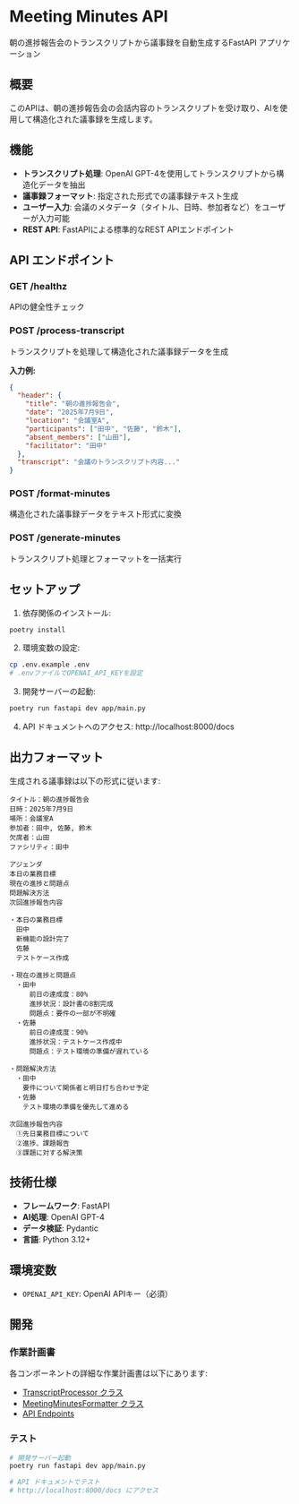 # Meeting Minutes API

朝の進捗報告会のトランスクリプトから議事録を自動生成するFastAPI アプリケーション

## 概要

このAPIは、朝の進捗報告会の会話内容のトランスクリプトを受け取り、AIを使用して構造化された議事録を生成します。

## 機能

- **トランスクリプト処理**: OpenAI GPT-4を使用してトランスクリプトから構造化データを抽出
- **議事録フォーマット**: 指定された形式での議事録テキスト生成
- **ユーザー入力**: 会議のメタデータ（タイトル、日時、参加者など）をユーザーが入力可能
- **REST API**: FastAPIによる標準的なREST APIエンドポイント

## API エンドポイント

### GET /healthz
APIの健全性チェック

### POST /process-transcript
トランスクリプトを処理して構造化された議事録データを生成

**入力例:**
```json
{
  "header": {
    "title": "朝の進捗報告会",
    "date": "2025年7月9日",
    "location": "会議室A",
    "participants": ["田中", "佐藤", "鈴木"],
    "absent_members": ["山田"],
    "facilitator": "田中"
  },
  "transcript": "会議のトランスクリプト内容..."
}
```

### POST /format-minutes
構造化された議事録データをテキスト形式に変換

### POST /generate-minutes
トランスクリプト処理とフォーマットを一括実行

## セットアップ

1. 依存関係のインストール:
```bash
poetry install
```

2. 環境変数の設定:
```bash
cp .env.example .env
# .envファイルでOPENAI_API_KEYを設定
```

3. 開発サーバーの起動:
```bash
poetry run fastapi dev app/main.py
```

4. API ドキュメントへのアクセス:
http://localhost:8000/docs

## 出力フォーマット

生成される議事録は以下の形式に従います:

```
タイトル：朝の進捗報告会
日時：2025年7月9日
場所：会議室A
参加者：田中, 佐藤, 鈴木
欠席者：山田
ファシリティ：田中

アジェンダ
本日の業務目標
現在の進捗と問題点
問題解決方法
次回進捗報告内容

・本日の業務目標
　田中
　新機能の設計完了
　佐藤
　テストケース作成

・現在の進捗と問題点
　・田中
　　　前日の達成度：80%
　　　進捗状況：設計書の8割完成
　　　問題点：要件の一部が不明確
　・佐藤
　　　前日の達成度：90%
　　　進捗状況：テストケース作成中
　　　問題点：テスト環境の準備が遅れている

・問題解決方法
　・田中
　　要件について関係者と明日打ち合わせ予定
　・佐藤
　　テスト環境の準備を優先して進める

次回進捗報告内容
　①先日業務目標について
　②進捗、課題報告
　③課題に対する解決策
```

## 技術仕様

- **フレームワーク**: FastAPI
- **AI処理**: OpenAI GPT-4
- **データ検証**: Pydantic
- **言語**: Python 3.12+

## 環境変数

- `OPENAI_API_KEY`: OpenAI APIキー（必須）

## 開発

### 作業計画書

各コンポーネントの詳細な作業計画書は以下にあります:

- [TranscriptProcessor クラス](work_plans/transcript_processor_plan.md)
- [MeetingMinutesFormatter クラス](work_plans/meeting_minutes_formatter_plan.md)
- [API Endpoints](work_plans/api_endpoints_plan.md)

### テスト

```bash
# 開発サーバー起動
poetry run fastapi dev app/main.py

# API ドキュメントでテスト
# http://localhost:8000/docs にアクセス
```
